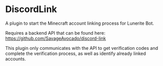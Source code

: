 # DiscordLink
A plugin to start the Minecraft account linking process for Lunerite Bot. 

Requires a backend API that can be found here: https://github.com/SavageAvocado/discord-link

This plugin only communicates with the API to get verification codes and complete the verification process, as well as identify already linked accounts.
